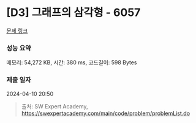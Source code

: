 # [D3] 그래프의 삼각형 - 6057 

[문제 링크](https://swexpertacademy.com/main/code/problem/problemDetail.do?contestProbId=AWbHcWd6AFcDFAV0) 

### 성능 요약

메모리: 54,272 KB, 시간: 380 ms, 코드길이: 598 Bytes

### 제출 일자

2024-04-10 20:50



> 출처: SW Expert Academy, https://swexpertacademy.com/main/code/problem/problemList.do